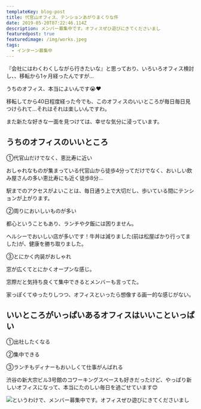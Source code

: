 ```yaml
---
templateKey: blog-post
title: 代官山オフィス、テンションあがりまくりな件
date: 2019-05-20T07:22:46.114Z
description: メンバー募集中です。オフィスぜひ遊びにきてくださいまし
featuredpost: true
featuredimage: /img/works.jpeg
tags:
  - インターン募集中
---
```

『会社にはわくわくしながら行きたいな』と思っており、いろいろオフィス検討し、、移転から1ヶ月経ったんですが…

うちのオフィス、本当によいんです😭❤

移転してから40日程度経った今でも、このオフィスのいいところが毎日毎日見つけられて…それはそれは楽しいんですわ。

また新たな好きな一面を見つけては、幸せな気分に浸っています。

## うちのオフィスのいいところ

 ①代官山だけでなく、恵比寿に近い

おしゃれなものが集まっている代官山から徒歩4分ってだけでなく、おいしい飲み屋さんの多い恵比寿にも近く徒歩8分…

駅までのアクセスがよいことは、毎日通う上で大切だし、歩いている間にテンションが上がります。

②周りにおいしいものが多い

都心ということもあり、ランチや夕飯には困りません。

ヘルシーでおいしい店が多いです！牛丼は減りました(前は松屋ばかり行ってました)が、健康を勝ち取りました。

③とにかく内装がおしゃれ

窓が広くてとにかくオープンな感じ。

窓際だと気持ち良くて集中できるとメンバーも言ってた。

家っぽくてゆったりしつつ、オフィスといったら想像する画一的な感じがない。

## いいところがいっぱいあるオフィスはいいこといっぱい

①出社したくなる

②集中できる

③ランチもディナーもおいしくて仕事がんばれる

渋谷の新大宗ビル3号館のコワーキングスペースも好きだったけど、やっぱり新しいオフィスになって、本当にたのしい毎日を過ごせています😊

![というわけで、メンバー募集中です。オフィスぜひ遊びにきてくださいまし](/img/thumbnail.jpg "というわけで、メンバー募集中です。オフィスぜひ遊びにきてくださいまし")
